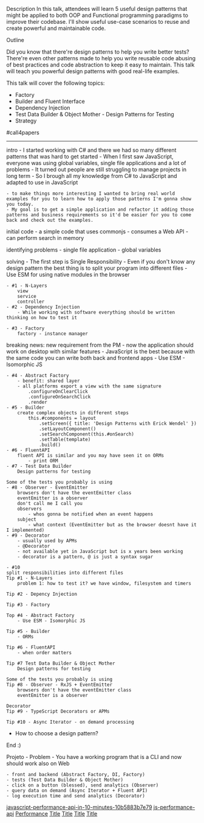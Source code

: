 Description
In this talk, attendees will learn 5 useful design patterns that might be applied to both OOP and Functional programming paradigms to improve their codebase. I'll show useful use-case scenarios to reuse and create powerful and maintainable code.

Outline

Did you know that there're design patterns to help you write better tests? There're even other patterns made to help you write reusable code abusing of best practices and code abstraction to keep it easy to maintain. This talk will teach you powerful design patterns with good real-life examples.

This talk will cover the following topics:
- Factory
- Builder and Fluent Interface
- Dependency Injection
- Test Data Builder & Object Mother - Design Patterns for Testing
- Strategy

#call4papers


---
intro
    - I started working with C# and there we had so many different patterns that was hard to get started
    - When I first saw JavaScript, everyone was using global variables, single file applications and a lot of problems
    - It turned out people are still struggling to manage projects in long term
    - So I brough all my knowledge from C# to JavaScript and adapted to use in JavaScript

    - to make things more interesting I wanted to bring real world examples for you to learn how to apply those patterns I'm gonna show you today.
    - My goal is to get a simple application and refactor it adding those patterns and business requirements so it'd be easier for you to come back and check out the examples.

initial code
    - a simple code that uses commonjs
    - consumes a Web API
    - can perform search in memory

identifying problems
    - single file application
    - global variables

solving
    - The first step is Single Responsibility
    - Even if you don't know any design pattern the best thing is to split your program into different files
    - Use ESM for using native modules in the browser

    - #1 - N-Layers
        view
        service
        controller
    - #2 - Dependency Injection
        - While working with software everything should be written thinking on how to test it

    - #3 - Factory
        factory - instance manager

breaking news: new requirement from the PM
    - now the application should work on desktop with similar features
    - JavaScript is the best because with the same code you can write both back and frontend apps - Use ESM - Isomorphic JS

    - #4 - Abstract Factory
        - benefit: shared layer
        - all platforms export a view with the same signature
            .configureOnClearClick
            .configureOnSearchClick
            .render
    - #5 - Builder
        create complex objects in different steps
            this.#components = layout
                .setScreen({ title: 'Design Patterns with Erick Wendel' })
                .setLayoutComponent()
                .setSearchComponent(this.#onSearch)
                .setTable(template)
                .build()
    - #6 - FluentAPI
        fluent API is similar and you may have seen it on ORMs
            - print ORM
    - #7 - Test Data Builder
        Design patterns for testing

    Some of the tests you probably is using
    - #8 - Observer - EventEmitter
        browsers don't have the eventEmitter class
        eventEmitter is a observer
        don't call me I call you
        observers
            - whos gonna be notified when an event happens
        subject
            - what context (EventEmitter but as the browser doesnt have it I implemented)
    - #9 - Decorator
        - usually used by APMs
        - @Decorator
        - not available yet in JavaScript but is x years been working
        - decorator is a pattern, @ is just a syntax sugar

    - #10
    split responsibilities into different files
    Tip #1 - N-Layers
        problem 1: how to test it? we have window, filesystem and timers

    Tip #2 - Depency Injection

    Tip #3 - Factory

    Top #4 - Abstract Factory
        - Use ESM - Isomorphic JS

    Tip #5 - Builder
        - ORMs

    Tip #6 - FluentAPI
        - when order matters

    Tip #7 Test Data Builder & Object Mother
        Design patterns for testing

    Some of the tests you probably is using
    Tip #8 - Observer - RxJS + EventEmitter
        browsers don't have the eventEmitter class
        eventEmitter is a observer

    Decorator
    Tip #9 - TypeScript Decorators or APMs

    Tip #10 - Async Iterator - on demand processing

- How to choose a design pattern?

End :)


Projeto
    - Problem
        - You have a working program that is a CLI and now should work also on Web

    - front and backend (Abstract Factory, DI, Factory)
    - tests (Test Data Builder & Object Mother)
    - click on a button (blessed), send analytics (Observer)
    - query data on demand (Async Iterator + Fluent API)
    - log execution time and send analytics (Decorator)

[javascript-performance-api-in-10-minutes-10b5883b7e79](https://javascript.plainenglish.io/javascript-performance-api-in-10-minutes-10b5883b7e79)
[js-performance-api](https://www.digitalocean.com/community/tutorials/js-js-performance-api)
[Performance](https://developer.mozilla.org/en-US/docs/Web/API/Performance)
[Title](https://mdx-talk.developermode.com/31)
[Title](https://componentsasdata.lukeherrington.com/6)
[Title](https://github.com/infiniteluke/components-as-data-presentation/tree/master)
[Title](https://www.loginradius.com/blog/engineering/guest-post/http-streaming-with-nodejs-and-fetch-api/)